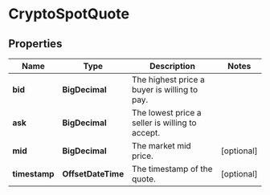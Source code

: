 

# CryptoSpotQuote


## Properties

| Name | Type | Description | Notes |
|------------ | ------------- | ------------- | -------------|
|**bid** | **BigDecimal** | The highest price a buyer is willing to pay. |  |
|**ask** | **BigDecimal** | The lowest price a seller is willing to accept. |  |
|**mid** | **BigDecimal** | The market mid price. |  [optional] |
|**timestamp** | **OffsetDateTime** | The timestamp of the quote. |  [optional] |



